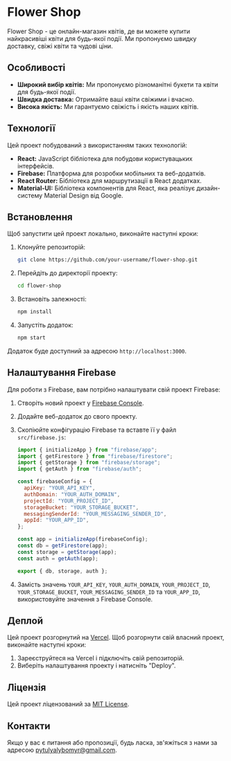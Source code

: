 # Flower Shop

Flower Shop - це онлайн-магазин квітів, де ви можете купити найкрасивіші квіти для будь-якої події. Ми пропонуємо швидку доставку, свіжі квіти та чудові ціни.

## Особливості

- **Широкий вибір квітів:** Ми пропонуємо різноманітні букети та квіти для будь-якої події.
- **Швидка доставка:** Отримайте ваші квіти свіжими і вчасно.
- **Висока якість:** Ми гарантуємо свіжість і якість наших квітів.

## Технології

Цей проект побудований з використанням таких технологій:

- **React:** JavaScript бібліотека для побудови користувацьких інтерфейсів.
- **Firebase:** Платформа для розробки мобільних та веб-додатків.
- **React Router:** Бібліотека для маршрутизації в React додатках.
- **Material-UI:** Бібліотека компонентів для React, яка реалізує дизайн-систему Material Design від Google.

## Встановлення

Щоб запустити цей проект локально, виконайте наступні кроки:

1. Клонуйте репозиторій:

   ```bash
   git clone https://github.com/your-username/flower-shop.git
   ```

2. Перейдіть до директорії проекту:

   ```bash
   cd flower-shop
   ```

3. Встановіть залежності:

   ```bash
   npm install
   ```

4. Запустіть додаток:

   ```bash
   npm start
   ```

Додаток буде доступний за адресою `http://localhost:3000`.

## Налаштування Firebase

Для роботи з Firebase, вам потрібно налаштувати свій проект Firebase:

1. Створіть новий проект у [Firebase Console](https://console.firebase.google.com/).
2. Додайте веб-додаток до свого проекту.
3. Скопіюйте конфігурацію Firebase та вставте її у файл `src/firebase.js`:

   ```javascript
   import { initializeApp } from "firebase/app";
   import { getFirestore } from "firebase/firestore";
   import { getStorage } from "firebase/storage";
   import { getAuth } from "firebase/auth";

   const firebaseConfig = {
     apiKey: "YOUR_API_KEY",
     authDomain: "YOUR_AUTH_DOMAIN",
     projectId: "YOUR_PROJECT_ID",
     storageBucket: "YOUR_STORAGE_BUCKET",
     messagingSenderId: "YOUR_MESSAGING_SENDER_ID",
     appId: "YOUR_APP_ID",
   };

   const app = initializeApp(firebaseConfig);
   const db = getFirestore(app);
   const storage = getStorage(app);
   const auth = getAuth(app);

   export { db, storage, auth };
   ```

4. Замість значень `YOUR_API_KEY`, `YOUR_AUTH_DOMAIN`, `YOUR_PROJECT_ID`, `YOUR_STORAGE_BUCKET`, `YOUR_MESSAGING_SENDER_ID` та `YOUR_APP_ID`, використовуйте значення з Firebase Console.

## Деплой

Цей проект розгорнутий на [Vercel](https://vercel.com/). Щоб розгорнути свій власний проект, виконайте наступні кроки:

1. Зареєструйтеся на Vercel і підключіть свій репозиторій.
2. Виберіть налаштування проекту і натисніть "Deploy".

## Ліцензія

Цей проект ліцензований за [MIT License](LICENSE).

## Контакти

Якщо у вас є питання або пропозиції, будь ласка, зв'яжіться з нами за адресою [pytulyalybomyr@gmail.com](mailto:pytulyalybomyr@gmail.com).
